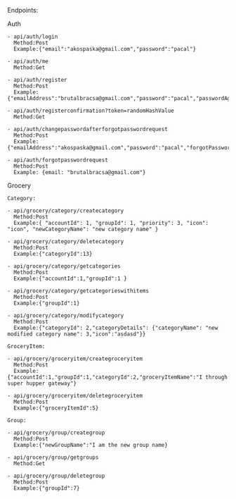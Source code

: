 Endpoints:

Auth

    - api/auth/login
      Method:Post
      Example:{"email":"akospaska@gmail.com","password":"pacal"}

    - api/auth/me
      Method:Get

    - api/auth/register
      Method:Post
      Example:{"emailAddress":"brutalbracsa@gmail.com","password":"pacal","passwordAgain":"pacal","creatorAccountId":0,"isAdmin":false}

    - api/auth/registerconfirmation?token=randomHashValue
      Method:Get

    - api/auth/changepasswordafterforgotpasswordrequest
      Method:Post
      Example:{"emailAddress":"akospaska@gmail.com","password":"pacal","forgotPasswordToken":"randomhashToken"}

    - api/auth/forgotpasswordrequest
      Method:Post
      Example: {email: "brutalbracsa@gmail.com"}

Grocery

    Category:

    - api/grocery/category/createcategory
      Method:Post
      Example:{ "accountId": 1, "groupId": 1, "priority": 3, "icon": "icon", "newCategoryName": "new category name" }

    - api/grocery/category/deletecategory
      Method:Post
      Example:{"categoryId":13}

    - api/grocery/category/getcategories
      Method:Post
      Example:{"accountId":1,"groupId":1 }

    - api/grocery/category/getcategorieswithitems
      Method:Post
      Example:{"groupId":1}

    - api/grocery/category/modifycategory
      Method:Post
      Example:{"categoryId": 2,"categoryDetails": {"categoryName": "new modified category name": 3,"icon":"asdasd"}}

    GroceryItem:

    - api/grocery/groceryitem/creategroceryitem
      Method:Post
      Example:{"accountId":1,"groupId":1,"categoryId":2,"groceryItemName":"I through super hupper gateway"}

    - api/grocery/groceryitem/deletegroceryitem
      Method:Post
      Example:{"groceryItemId":5}

    Group:

    - api/grocery/group/creategroup
      Method:Post
      Example:{"newGroupName":"I am the new group name}

    - api/grocery/group/getgroups
      Method:Get

    - api/grocery/group/deletegroup
      Method:Post
      Example:{"groupId":7}

